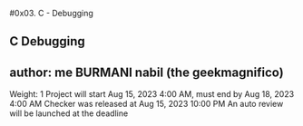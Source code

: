 #0x03. C - Debugging
## C Debugging
## author: me BURMANI nabil (the geekmagnifico)
 Weight: 1
 Project will start Aug 15, 2023 4:00 AM, must end by Aug 18, 2023 4:00 AM
 Checker was released at Aug 15, 2023 10:00 PM
 An auto review will be launched at the deadline
